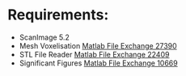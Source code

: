 # Requirements:

- ScanImage 5.2
- Mesh Voxelisation [Matlab File Exchange 27390](https://www.mathworks.com/matlabcentral/fileexchange/27390-mesh-voxelisation)
- STL File Reader [Matlab File Exchange 22409](https://www.mathworks.com/matlabcentral/fileexchange/22409-stl-file-reader)
- Significant Figures [Matlab File Exchange 10669](https://www.mathworks.com/matlabcentral/fileexchange/10669-significant-figures)
